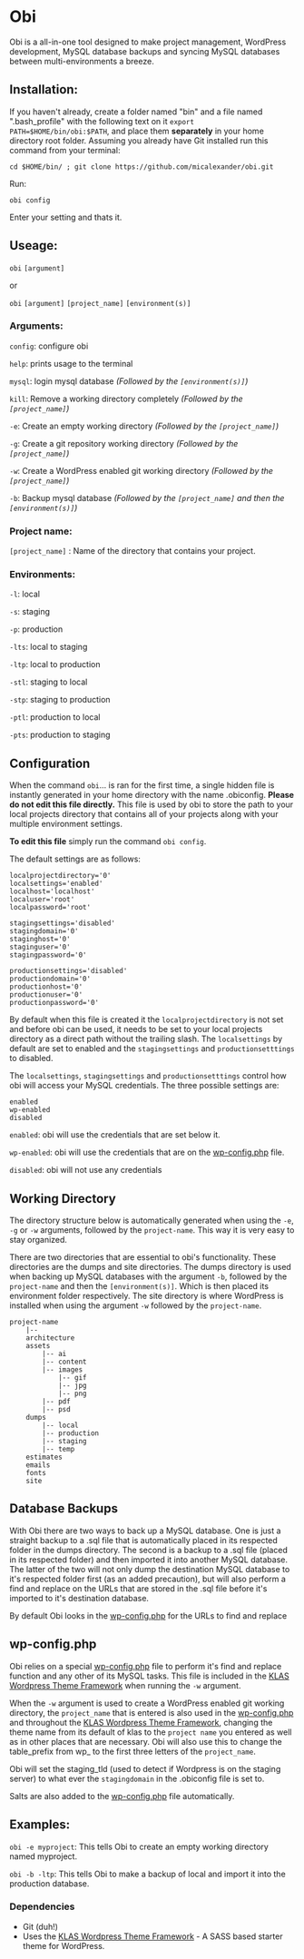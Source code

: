 # Obi

Obi is a all-in-one tool designed to make project management, WordPress development, MySQL database backups and syncing MySQL databases between multi-environments a breeze.

## Installation:

If you haven't already, create a folder named "bin" and a file named ".bash_profile" with the following text on it `export PATH=$HOME/bin/obi:$PATH`, and place them **separately** in your home directory root folder. Assuming you already have Git installed run this command from your terminal:

`cd $HOME/bin/ ; git clone https://github.com/micalexander/obi.git`

Run:

`obi config`

Enter your setting and thats it.

## Useage:

`obi` `[argument]`

or

`obi` `[argument]` `[project_name]` `[environment(s)]`

### Arguments:

`config`: configure obi

`help`: prints usage to the terminal

`mysql`: login mysql database  *(Followed by the `[environment(s)]`)*

`kill`: Remove a working directory completely *(Followed by the `[project_name]`)*

`-e`: Create an empty working directory *(Followed by the `[project_name]`)*

`-g`: Create a git repository working directory *(Followed by the `[project_name]`)*

`-w`: Create a WordPress enabled git working directory *(Followed by the `[project_name]`)*

`-b`: Backup mysql database *(Followed by the `[project_name]` and then the `[environment(s)]`)*

### Project name:

`[project_name]` : Name of the directory that contains your project.

### Environments:

`-l`: local

`-s`: staging

`-p`: production

`-lts`: local to staging

`-ltp`: local to production

`-stl`: staging to local

`-stp`: staging to production

`-ptl`: production to local

`-pts`: production to staging

## Configuration

When the command `obi`... is ran for the first time, a single hidden file is instantly generated in your home directory with the name .obiconfig. **Please do not edit this file directly.** This file is used by obi to store the path to your local projects directory that contains all of your projects along with your multiple environment settings.

**To edit this file** simply run the command `obi config`.

The default settings are as follows:

	localprojectdirectory='0'
	localsettings='enabled'
	localhost='localhost'
	localuser='root'
	localpassword='root'

	stagingsettings='disabled'
	stagingdomain='0'
	staginghost='0'
	staginguser='0'
	stagingpassword='0'

	productionsettings='disabled'
	productiondomain='0'
	productionhost='0'
	productionuser='0'
	productionpassword='0'


By default when this file is created it the `localprojectdirectory` is not set and before obi can be used, it needs to be set to your local projects directory as a direct path without the trailing slash. The `localsettings` by default are set to enabled and the `stagingsettings` and `productionsetttings` to disabled.

The `localsettings`, `stagingsettings` and `productionsetttings` control how obi will access your MySQL credentials. The three possible settings are:

	enabled
	wp-enabled
	disabled

`enabled`: obi will use the credentials that are set below it.

`wp-enabled`: obi will use the credentials that are on the [wp-config.php](https://github.com/kylelarkin/klas/blob/master/wp-config.php)  file.

`disabled`: obi will not use any credentials

## Working Directory

The directory structure below is automatically generated when using the `-e`, `-g` or `-w` arguments, followed by the `project-name`. This way it is very easy to stay organized.

There are two directories that are essential to obi's functionality. These directories are the dumps and site directories. The dumps directory is used when backing up MySQL databases with the argument `-b`, followed by the `project-name` and then the `[environment(s)]`. Which is then placed its environment folder respectively. The site directory is where WordPress is installed when using the argument `-w` followed by the `project-name`.

	project-name
		|--
		architecture
		assets
			|-- ai
			|-- content
			|-- images
				|-- gif
				|-- jpg
				|-- png
			|-- pdf
			|-- psd
		dumps
			|-- local
			|-- production
			|-- staging
			|-- temp
		estimates
		emails
		fonts
		site


## Database Backups

With Obi there are two ways to back up a MySQL database. One is just a straight backup to a .sql file that is automatically placed in its respected folder in the dumps directory. The second is a backup to a .sql file (placed in its respected folder) and then imported it into another MySQL database. The latter of the two will not only dump the destination MySQL database to it's respected folder first (as an added precaution), but will also perform a find and replace on the URLs that are stored in the .sql file before it's imported to it's destination database.

By default Obi looks in the [wp-config.php](https://github.com/kylelarkin/klas/blob/master/wp-config.php) for the URLs to find and replace

## wp-config.php

Obi relies on a special [wp-config.php](https://github.com/kylelarkin/klas/blob/master/wp-config.php) file to perform it's find and replace function and any other of its MySQL tasks. This file is included in the [KLAS Wordpress Theme Framework](https://github.com/kylelarkin/klas) when running the `-w` argument.

When the `-w` argument is used to create a WordPress enabled git working directory, the `project_name` that is entered is also used in the [wp-config.php](https://github.com/kylelarkin/klas/blob/master/wp-config.php) and throughout the [KLAS Wordpress Theme Framework](https://github.com/kylelarkin/klas), changing the theme name from its default of klas to the  `project name` you entered as well as in other places that are necessary. Obi will also use this to change the table_prefix from wp_ to the first three letters of the `project_name`.

Obi will set the staging_tld (used to detect if Wordpress is on the staging server) to what ever the `stagingdomain` in the .obiconfig file is set to.

Salts are also added to the [wp-config.php](https://github.com/kylelarkin/klas/blob/master/wp-config.php) file automatically.


## Examples:

`obi -e myproject`: This tells Obi to create an empty working directory named myproject.

`obi -b -ltp`: This tells Obi to make a backup of local and import it into the production database.

### Dependencies

- Git (duh!)
- Uses the [KLAS Wordpress Theme Framework](https://github.com/kylelarkin/klas) - A SASS based starter theme for WordPress.
